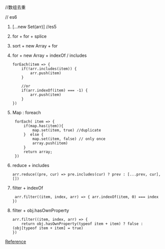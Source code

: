 //数组去重

// es6
1. [...new Set(arr)]
//es5
2. for + for + splice
3. sort + new Array + for
4. for + new Array + indexOf / includes
    ```
    forEach(item => {
        if(!arr.includes(item)) {
            arr.push(item)
        }

        //or 
        if(arr.indexOf(item) === -1) {
            arr.push(item)
        }
    })

    ```
5. Map : foreach 
   ```
    forEach( item => {
        if(map.has(item)){
            map.set(item, true) //duplicate
        }  else {
            map.set(item, false) // only once
            array.push(item)
        }
        return array;
    })
    ```
6. reduce + includes
    ``` 
    arr.reduce((pre, cur) => pre.includes(cur) ? prev : [...prev, cur], [])
    ```

7. filter + indexOf

    ``` arr.filter((item, index, arr) => { arr.indexOf(item, 0) === index })```

8. filter + obj.hasOwnProperty

    ``` 
    arr.filter((item, index, arr) => { 
        return obj.hasOwnProperty(typeof item + item) ? false : (obj[typeof item + item] = true) 
    })
    ```
[Reference](https://segmentfault.com/a/1190000016418021)

